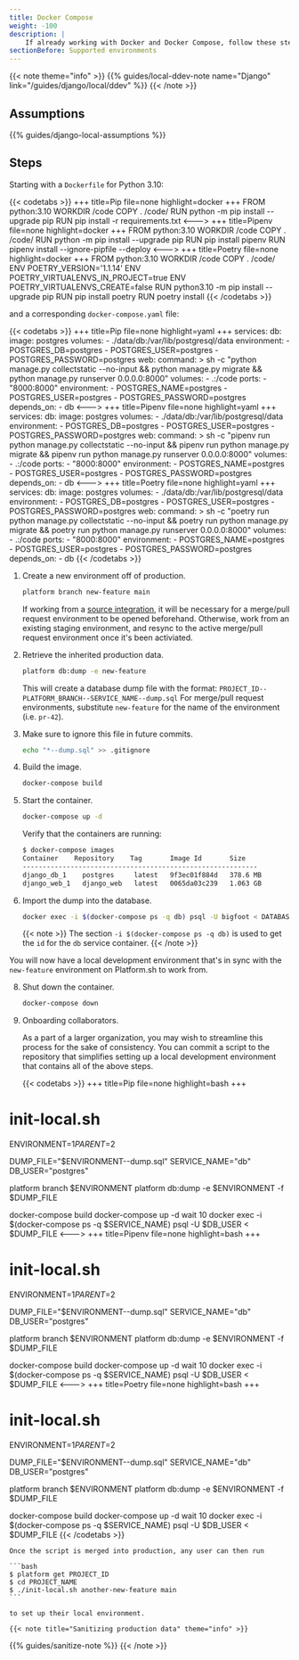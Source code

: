 ```yaml
---
title: Docker Compose
weight: -100
description: |
    If already working with Docker and Docker Compose, follow these steps to sync data with active Platform.sh environments.
sectionBefore: Supported environments
---
```


{{< note theme="info" >}}
{{% guides/local-ddev-note name="Django" link="/guides/django/local/ddev" %}}
{{< /note >}}

## Assumptions

{{% guides/django-local-assumptions %}}

## Steps

Starting with a `Dockerfile` for Python 3.10:

{{< codetabs >}}
+++
title=Pip
file=none
highlight=docker
+++
FROM python:3.10
WORKDIR /code
COPY . /code/
RUN python -m pip install --upgrade pip
RUN pip install -r requirements.txt
<--->
+++
title=Pipenv
file=none
highlight=docker
+++
FROM python:3.10
WORKDIR /code
COPY . /code/
RUN python -m pip install --upgrade pip
RUN pip install pipenv
RUN pipenv install --ignore-pipfile --deploy
<--->
+++
title=Poetry
file=none
highlight=docker
+++
FROM python:3.10
WORKDIR /code
COPY . /code/
ENV POETRY_VERSION='1.1.14'
ENV POETRY_VIRTUALENVS_IN_PROJECT=true
ENV POETRY_VIRTUALENVS_CREATE=false
RUN python3.10 -m pip install --upgrade pip
RUN pip install poetry
RUN poetry install
{{< /codetabs >}}

and a corresponding `docker-compose.yaml` file:

{{< codetabs >}}
+++
title=Pip
file=none
highlight=yaml
+++
services:
  db:
    image: postgres
    volumes:
      - ./data/db:/var/lib/postgresql/data
    environment:
      - POSTGRES_DB=postgres
      - POSTGRES_USER=postgres
      - POSTGRES_PASSWORD=postgres
  web:
    command: >
      sh -c "python manage.py collectstatic --no-input &&
             python manage.py migrate &&
             python manage.py runserver 0.0.0.0:8000"
    volumes:
      - .:/code
    ports:
      - "8000:8000"
    environment:
      - POSTGRES_NAME=postgres
      - POSTGRES_USER=postgres
      - POSTGRES_PASSWORD=postgres
    depends_on:
      - db
<--->
+++
title=Pipenv
file=none
highlight=yaml
+++
services:
  db:
    image: postgres
    volumes:
      - ./data/db:/var/lib/postgresql/data
    environment:
      - POSTGRES_DB=postgres
      - POSTGRES_USER=postgres
      - POSTGRES_PASSWORD=postgres
  web:
    command: >
      sh -c "pipenv run python manage.py collectstatic --no-input &&
             pipenv run python manage.py migrate &&
             pipenv run python manage.py runserver 0.0.0.0:8000"
    volumes:
      - .:/code
    ports:
      - "8000:8000"
    environment:
      - POSTGRES_NAME=postgres
      - POSTGRES_USER=postgres
      - POSTGRES_PASSWORD=postgres
    depends_on:
      - db
<--->
+++
title=Poetry
file=none
highlight=yaml
+++
services:
  db:
    image: postgres
    volumes:
      - ./data/db:/var/lib/postgresql/data
    environment:
      - POSTGRES_DB=postgres
      - POSTGRES_USER=postgres
      - POSTGRES_PASSWORD=postgres
  web:
    command: >
      sh -c "poetry run python manage.py collectstatic --no-input &&
             poetry run python manage.py migrate &&
             poetry run python manage.py runserver 0.0.0.0:8000"
    volumes:
      - .:/code
    ports:
      - "8000:8000"
    environment:
      - POSTGRES_NAME=postgres
      - POSTGRES_USER=postgres
      - POSTGRES_PASSWORD=postgres
    depends_on:
      - db
{{< /codetabs >}}

1. Create a new environment off of production.

    ```bash
    platform branch new-feature main
    ```

    If working from a [source integration](/integrations/source), it will be necessary for a merge/pull request environment to be opened beforehand. 
    Otherwise, work from an existing staging environment, and resync to the active merge/pull request environment once it's been activiated. 

2. Retrieve the inherited production data.

    ```bash
    platform db:dump -e new-feature
    ```

    This will create a database dump file with the format: `PROJECT_ID--PLATFORM_BRANCH--SERVICE_NAME--dump.sql` For merge/pull request environments, substitute `new-feature` for the name of the environment (i.e. `pr-42`).

3. Make sure to ignore this file in future commits.

    ```bash
    echo "*--dump.sql" >> .gitignore
    ```

4. Build the image.

    ```bash
    docker-compose build
    ```

5. Start the container.

    ```bash
    docker-compose up -d
    ```

    Verify that the containers are running:

    ```bash
    $ docker-compose images
    Container    Repository    Tag       Image Id       Size  
    -----------------------------------------------------------
    django_db_1    postgres     latest   9f3ec01f884d   378.6 MB
    django_web_1   django_web   latest   0065da03c239   1.063 GB
    ```

6. Import the dump into the database.

    ```bash
    docker exec -i $(docker-compose ps -q db) psql -U bigfoot < DATABASE--DUMP--NAME--dump.sql 
    ```

    {{< note >}}
The section `-i $(docker-compose ps -q db)` is used to get the `id` for the `db` service container.
    {{< /note >}}

You will now have a local development environment that's in sync with the `new-feature` environment on Platform.sh to work from.

8. Shut down the container.

    ```bash
    docker-compose down
    ```

9. Onboarding collaborators.

    As a part of a larger organization, you may wish to streamline this process for the sake of consistency. 
    You can commit a script to the repository that simplifies setting up a local development environment that contains all of the above steps. 

    {{< codetabs >}}
+++
title=Pip
file=none
highlight=bash
+++
# init-local.sh

ENVIRONMENT=$1
PARENT=$2

DUMP_FILE="$ENVIRONMENT--dump.sql"
SERVICE_NAME="db"
DB_USER="postgres"

platform branch $ENVIRONMENT
platform db:dump -e $ENVIRONMENT -f $DUMP_FILE

docker-compose build
docker-compose up -d
wait 10
docker exec -i $(docker-compose ps -q $SERVICE_NAME) psql -U $DB_USER < $DUMP_FILE
<--->
+++
title=Pipenv
file=none
highlight=bash
+++
# init-local.sh

ENVIRONMENT=$1
PARENT=$2

DUMP_FILE="$ENVIRONMENT--dump.sql"
SERVICE_NAME="db"
DB_USER="postgres"

platform branch $ENVIRONMENT
platform db:dump -e $ENVIRONMENT -f $DUMP_FILE

docker-compose build
docker-compose up -d
wait 10
docker exec -i $(docker-compose ps -q $SERVICE_NAME) psql -U $DB_USER < $DUMP_FILE
<--->
+++
title=Poetry
file=none
highlight=bash
+++
# init-local.sh

ENVIRONMENT=$1
PARENT=$2

DUMP_FILE="$ENVIRONMENT--dump.sql"
SERVICE_NAME="db"
DB_USER="postgres"

platform branch $ENVIRONMENT
platform db:dump -e $ENVIRONMENT -f $DUMP_FILE

docker-compose build
docker-compose up -d
wait 10
docker exec -i $(docker-compose ps -q $SERVICE_NAME) psql -U $DB_USER < $DUMP_FILE
    {{< /codetabs >}}

    Once the script is merged into production, any user can then run

    ```bash
    $ platform get PROJECT_ID
    $ cd PROJECT_NAME
    $ ./init-local.sh another-new-feature main
    ```

    to set up their local environment.

    {{< note title="Sanitizing production data" theme="info" >}}
{{% guides/sanitize-note %}}
    {{< /note >}}
